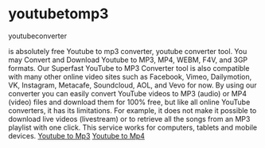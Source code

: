 # youtubetomp3
youtubeconverter

is absolutely free Youtube to mp3 converter, youtube converter tool. You may Convert and Download Youtube to MP3, MP4, WEBM, F4V, and 3GP formats. Our Superfast YouTube to MP3 Converter tool is also compatible with many other online video sites such as Facebook, Vimeo, Dailymotion, VK, Instagram, Metacafe, Soundcloud, AOL, and Vevo for now.
By using our converter you can easily convert YouTube videos to MP3 (audio) or MP4 (video) files and download them for 100% free, but like all online YouTube converters, it has its limitations. For example, it does not make it possible to download live videos (livestream) or to retrieve all the songs from an MP3 playlist with one click. This service works for computers, tablets and mobile devices.
[Youtube to Mp3](https://youtubeconverter.to/youtube-to-mp3)
[Youtube to Mp4](https://youtubeconverter.to/youtube-to-mp4)
